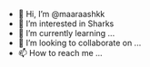 - 👋 Hi, I’m @maaraashkk
- 👀 I’m interested in Sharks 
- 🌱 I’m currently learning ...
- 💞️ I’m looking to collaborate on ...
- 📫 How to reach me ...

<!---
maaraashkk/maaraashkk is a ✨ special ✨ repository because its `README.md` (this file) appears on your GitHub profile.
You can click the Preview link to take a look at your changes.
--->
